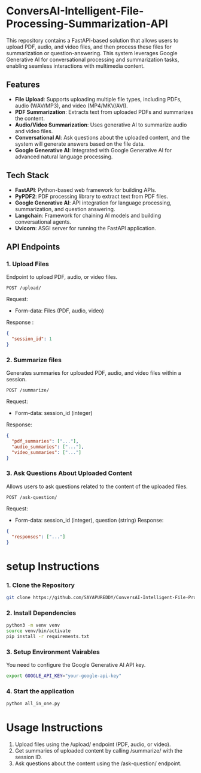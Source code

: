 # ConversAI-Intelligent-File-Processing-Summarization-API
This repository contains a FastAPI-based solution that allows users to upload PDF, audio, and video files, and then process these files for summarization or question-answering. This system leverages Google Generative AI for conversational processing and summarization tasks, enabling seamless interactions with multimedia content.

## Features

- **File Upload**: Supports uploading multiple file types, including PDFs, audio (WAV/MP3), and video (MP4/MKV/AVI).
- **PDF Summarization**: Extracts text from uploaded PDFs and summarizes the content.
- **Audio/Video Summarization**: Uses generative AI to summarize audio and video files.
- **Conversational AI**: Ask questions about the uploaded content, and the system will generate answers based on the file data.
- **Google Generative AI**: Integrated with Google Generative AI for advanced natural language processing.

## Tech Stack

- **FastAPI**: Python-based web framework for building APIs.
- **PyPDF2**: PDF processing library to extract text from PDF files.
- **Google Generative AI**: API integration for language processing, summarization, and question answering.
- **Langchain**: Framework for chaining AI models and building conversational agents.
- **Uvicorn**: ASGI server for running the FastAPI application.

## API Endpoints

### 1. Upload Files
Endpoint to upload PDF, audio, or video files.

```http
POST /upload/
```
Request:
- Form-data: Files (PDF, audio, video)
  
Response :
```json
{
  "session_id": 1
}
```
### 2. Summarize files
Generates summaries for uploaded PDF, audio, and video files within a session.
```http
POST /summarize/
```
Request:
- Form-data: session_id (integer)
  
Response:
```json
{
  "pdf_summaries": ["..."],
  "audio_summaries": ["..."],
  "video_summaries": ["..."]
}
```
### 3. Ask Questions About Uploaded Content
Allows users to ask questions related to the content of the uploaded files.
```http
POST /ask-question/
```
Request:
- Form-data: session_id (integer), question (string)
Response:
```json
{
  "responses": ["..."]
}
```
# setup Instructions
### 1. Clone the Repository
```bash
git clone https://github.com/SAYAPUREDDY/ConversAI-Intelligent-File-Processing-Summarization-API.git
```
### 2. Install Dependencies
```bash
python3 -m venv venv
source venv/bin/activate
pip install -r requirements.txt
```
### 3. Setup Environment Vairables
You need to configure the Google Generative AI API key.
```bash
export GOOGLE_API_KEY="your-google-api-key"
```
### 4. Start the application
```bash
python all_in_one.py
```
# Usage Instructions
1. Upload files using the /upload/ endpoint (PDF, audio, or video).
2. Get summaries of uploaded content by calling /summarize/ with the session ID.
3. Ask questions about the content using the /ask-question/ endpoint.











